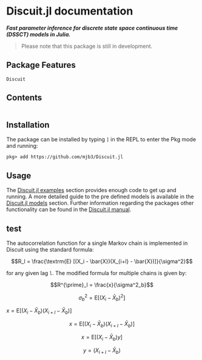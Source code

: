 # Discuit.jl documentation

***Fast parameter inference for discrete state space continuous time (DSSCT) models in Julia.***

> Please note that this package is still in development.

## Package Features

```@docs
Discuit
```

## Contents

```@contents
```

## Installation

The package can be installed by typing `]` in the REPL to enter the Pkg mode and running:

```
pkg> add https://github.com/mjb3/Discuit.jl
```

## Usage

The [Discuit.jl examples](@ref) section provides enough code to get up and running. A more detailed guide to the pre defined models is available in the [Discuit.jl models](@ref) section. Further information regarding the packages other functionality can be found in the [Discuit.jl manual](@ref).

## test

The autocorrelation function for a single Markov chain is implemented in Discuit using the standard formula:

```math
R_l  = \frac{\textrm{E} [(X_i - \bar{X})(X_{i+l} - \bar{X})]}{\sigma^2}
```

for any given lag `l`. The modified formula for multiple chains is given by:

```math
R^{\prime}_l = \frac{x}{\sigma^2_b}
```

```math
\sigma^2_b = \textrm{E} [(X_i - \bar{X}_b)^2]
```

$x = \textrm{E} [ (X_i - \bar{X}_b) ( X_{i + l} - \bar{X}_b ) ]$

```math
x = \textrm{E} [ (X_i - \bar{X}_b) ( X_{i + l} - \bar{X}_b ) ]
```

```math
x = \textrm{E} [(X_i - \bar{X}_b) y]
```

```math
y = (X_{i+l} - \bar{X}_b)
```
